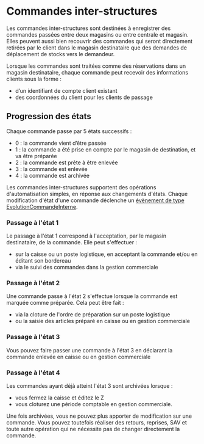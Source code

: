 # Commandes inter-structures

Les commandes inter-structures sont destinées à enregistrer des commandes passées entre deux magasins ou entre centrale et magasin. Elles peuvent aussi bien recouvrir des commandes qui seront directement retirées par le client dans le magasin destinataire que des demandes de déplacement de stocks vers le demandeur.

Lorsque les commandes sont traitées comme des réservations dans un magasin destinataire, chaque commande peut recevoir des informations clients sous la forme :

*   d’un identifiant de compte client existant
*   des coordonnées du client pour les clients de passage

## Progression des états

 Chaque commande passe par 5 états successifs :

*   0 : la commande vient d’être passée
*   1 : la commande a été prise en compte par le magasin de destination, et va être préparée
*   2 : la commande est prête à être enlevée
*   3 : la commande est enlevée
*   4 : la commande est archivée

Les commandes inter-structures supportent des opérations d'automatisation simples, en réponse aux changements d'états. Chaque modification d'état d'une commande déclenche un [évènement de type EvolutionCommandeInterne](fr-fr/administration/personnalisation/evenements/ventes/evolcdeinterne.html).

### Passage à l'état 1

Le passage à l'état 1 correspond à l'acceptation, par le magasin destinataire, de la commande. Elle peut s'effectuer :

*   sur la caisse ou un poste logistique, en acceptant la commande et/ou en éditant son bordereau
*   via le suivi des commandes dans la gestion commerciale

### Passage à l'état 2

Une commande passe à l'état 2 s'effectue lorsque la commande est marquée comme préparée. Cela peut être fait :

*   via la cloture de l'ordre de préparation sur un poste logistique
*   ou la saisie des articles préparé en caisse ou en gestion commerciale

### Passage à l'état 3

Vous pouvez faire passer une commande à l'état 3 en déclarant la commande enlevée en caisse ou en gestion commerciale

### Passage à l'état 4

Les commandes ayant déjà atteint l'état 3 sont archivées lorsque :

*   vous fermez la caisse et éditez le Z
*   vous cloturez une période comptable en gestion commerciale.

Une fois archivées, vous ne pouvez plus apporter de modification sur une commande. Vous pouvez toutefois réaliser des retours, reprises, SAV et toute autre opération qui ne nécessite pas de changer directement la commande.